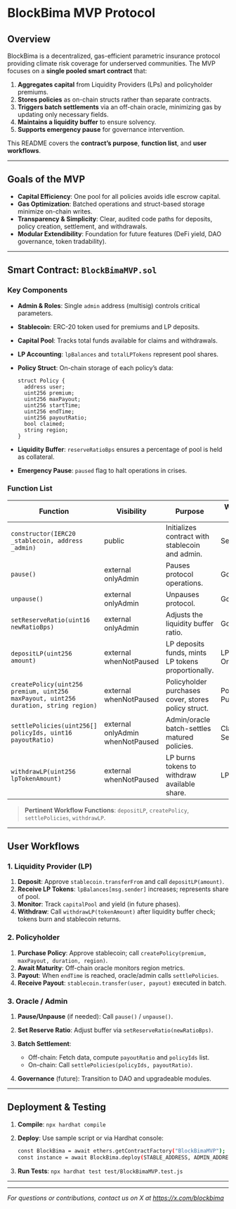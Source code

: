 # BlockBima MVP Protocol

## Overview

BlockBima is a decentralized, gas-efficient parametric insurance protocol providing climate risk coverage for underserved communities. The MVP focuses on a **single pooled smart contract** that:

1. **Aggregates capital** from Liquidity Providers (LPs) and policyholder premiums.
2. **Stores policies** as on-chain structs rather than separate contracts.
3. **Triggers batch settlements** via an off-chain oracle, minimizing gas by updating only necessary fields.
4. **Maintains a liquidity buffer** to ensure solvency.
5. **Supports emergency pause** for governance intervention.

This README covers the **contract’s purpose**, **function list**, and **user workflows**.

---

## Goals of the MVP

* **Capital Efficiency**: One pool for all policies avoids idle escrow capital.
* **Gas Optimization**: Batched operations and struct-based storage minimize on-chain writes.
* **Transparency & Simplicity**: Clear, audited code paths for deposits, policy creation, settlement, and withdrawals.
* **Modular Extendibility**: Foundation for future features (DeFi yield, DAO governance, token tradability).

---

## Smart Contract: `BlockBimaMVP.sol`

### Key Components

* **Admin & Roles**: Single `admin` address (multisig) controls critical parameters.
* **Stablecoin**: ERC-20 token used for premiums and LP deposits.
* **Capital Pool**: Tracks total funds available for claims and withdrawals.
* **LP Accounting**: `lpBalances` and `totalLPTokens` represent pool shares.
* **Policy Struct**: On-chain storage of each policy’s data:

  ```solidity
  struct Policy {
    address user;
    uint256 premium;
    uint256 maxPayout;
    uint256 startTime;
    uint256 endTime;
    uint256 payoutRatio;
    bool claimed;
    string region;
  }
  ```
* **Liquidity Buffer**: `reserveRatioBps` ensures a percentage of pool is held as collateral.
* **Emergency Pause**: `paused` flag to halt operations in crises.

### Function List

| Function                                                                            | Visibility                       | Purpose                                             | Workflow Role     |
| ----------------------------------------------------------------------------------- | -------------------------------- | --------------------------------------------------- | ----------------- |
| `constructor(IERC20 _stablecoin, address _admin)`                                   | public                           | Initializes contract with stablecoin and admin.     | Setup             |
| `pause()`                                                                           | external onlyAdmin               | Pauses protocol operations.                         | Governance        |
| `unpause()`                                                                         | external onlyAdmin               | Unpauses protocol.                                  | Governance        |
| `setReserveRatio(uint16 newRatioBps)`                                               | external onlyAdmin               | Adjusts the liquidity buffer ratio.                 | Governance        |
| `depositLP(uint256 amount)`                                                         | external whenNotPaused           | LP deposits funds, mints LP tokens proportionally.  | LP Onboarding     |
| `createPolicy(uint256 premium, uint256 maxPayout, uint256 duration, string region)` | external whenNotPaused           | Policyholder purchases cover, stores policy struct. | Policy Purchase   |
| `settlePolicies(uint256[] policyIds, uint16 payoutRatio)`                           | external onlyAdmin whenNotPaused | Admin/oracle batch-settles matured policies.        | Claims Settlement |
| `withdrawLP(uint256 lpTokenAmount)`                                                 | external whenNotPaused           | LP burns tokens to withdraw available share.        | LP Exit           |

> **Pertinent Workflow Functions**: `depositLP`, `createPolicy`, `settlePolicies`, `withdrawLP`.

---

## User Workflows

### 1. Liquidity Provider (LP)

1. **Deposit**: Approve `stablecoin.transferFrom` and call `depositLP(amount)`.
2. **Receive LP Tokens**: `lpBalances[msg.sender]` increases; represents share of pool.
3. **Monitor**: Track `capitalPool` and yield (in future phases).
4. **Withdraw**: Call `withdrawLP(tokenAmount)` after liquidity buffer check; tokens burn and stablecoin returns.

### 2. Policyholder

1. **Purchase Policy**: Approve stablecoin; call `createPolicy(premium, maxPayout, duration, region)`.
2. **Await Maturity**: Off-chain oracle monitors region metrics.
3. **Payout**: When `endTime` is reached, oracle/admin calls `settlePolicies`.
4. **Receive Payout**: `stablecoin.transfer(user, payout)` executed in batch.

### 3. Oracle / Admin

1. **Pause/Unpause** (if needed): Call `pause()` / `unpause()`.
2. **Set Reserve Ratio**: Adjust buffer via `setReserveRatio(newRatioBps)`.
3. **Batch Settlement**:

   * Off-chain: Fetch data, compute `payoutRatio` and `policyIds` list.
   * On-chain: Call `settlePolicies(policyIds, payoutRatio)`.
4. **Governance** (future): Transition to DAO and upgradeable modules.

---

## Deployment & Testing

1. **Compile**: `npx hardhat compile`
2. **Deploy**: Use sample script or via Hardhat console:

   ```bash
   const BlockBima = await ethers.getContractFactory("BlockBimaMVP");
   const instance = await BlockBima.deploy(STABLE_ADDRESS, ADMIN_ADDRESS);
   ```
3. **Run Tests**: `npx hardhat test test/BlockBimaMVP.test.js`

---



---

*For questions or contributions, contact us on X at https://x.com/blockbima*
